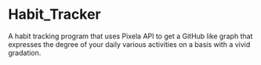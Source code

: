 # Habit_Tracker
A habit tracking program that uses Pixela API to get a GitHub like graph that expresses the degree of your daily various activities on a basis with a vivid gradation.

